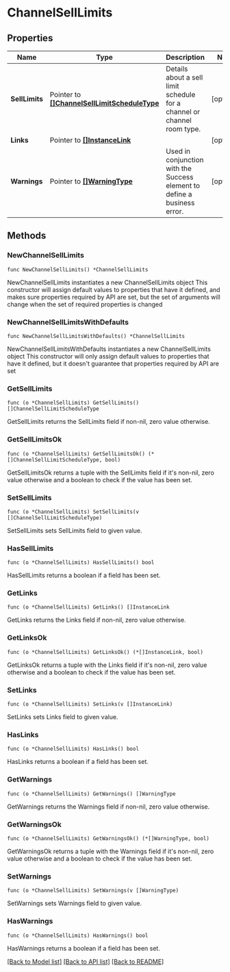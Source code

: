 # ChannelSellLimits

## Properties

Name | Type | Description | Notes
------------ | ------------- | ------------- | -------------
**SellLimits** | Pointer to [**[]ChannelSellLimitScheduleType**](ChannelSellLimitScheduleType.md) | Details about a sell limit schedule for a channel or channel room type. | [optional] 
**Links** | Pointer to [**[]InstanceLink**](InstanceLink.md) |  | [optional] 
**Warnings** | Pointer to [**[]WarningType**](WarningType.md) | Used in conjunction with the Success element to define a business error. | [optional] 

## Methods

### NewChannelSellLimits

`func NewChannelSellLimits() *ChannelSellLimits`

NewChannelSellLimits instantiates a new ChannelSellLimits object
This constructor will assign default values to properties that have it defined,
and makes sure properties required by API are set, but the set of arguments
will change when the set of required properties is changed

### NewChannelSellLimitsWithDefaults

`func NewChannelSellLimitsWithDefaults() *ChannelSellLimits`

NewChannelSellLimitsWithDefaults instantiates a new ChannelSellLimits object
This constructor will only assign default values to properties that have it defined,
but it doesn't guarantee that properties required by API are set

### GetSellLimits

`func (o *ChannelSellLimits) GetSellLimits() []ChannelSellLimitScheduleType`

GetSellLimits returns the SellLimits field if non-nil, zero value otherwise.

### GetSellLimitsOk

`func (o *ChannelSellLimits) GetSellLimitsOk() (*[]ChannelSellLimitScheduleType, bool)`

GetSellLimitsOk returns a tuple with the SellLimits field if it's non-nil, zero value otherwise
and a boolean to check if the value has been set.

### SetSellLimits

`func (o *ChannelSellLimits) SetSellLimits(v []ChannelSellLimitScheduleType)`

SetSellLimits sets SellLimits field to given value.

### HasSellLimits

`func (o *ChannelSellLimits) HasSellLimits() bool`

HasSellLimits returns a boolean if a field has been set.

### GetLinks

`func (o *ChannelSellLimits) GetLinks() []InstanceLink`

GetLinks returns the Links field if non-nil, zero value otherwise.

### GetLinksOk

`func (o *ChannelSellLimits) GetLinksOk() (*[]InstanceLink, bool)`

GetLinksOk returns a tuple with the Links field if it's non-nil, zero value otherwise
and a boolean to check if the value has been set.

### SetLinks

`func (o *ChannelSellLimits) SetLinks(v []InstanceLink)`

SetLinks sets Links field to given value.

### HasLinks

`func (o *ChannelSellLimits) HasLinks() bool`

HasLinks returns a boolean if a field has been set.

### GetWarnings

`func (o *ChannelSellLimits) GetWarnings() []WarningType`

GetWarnings returns the Warnings field if non-nil, zero value otherwise.

### GetWarningsOk

`func (o *ChannelSellLimits) GetWarningsOk() (*[]WarningType, bool)`

GetWarningsOk returns a tuple with the Warnings field if it's non-nil, zero value otherwise
and a boolean to check if the value has been set.

### SetWarnings

`func (o *ChannelSellLimits) SetWarnings(v []WarningType)`

SetWarnings sets Warnings field to given value.

### HasWarnings

`func (o *ChannelSellLimits) HasWarnings() bool`

HasWarnings returns a boolean if a field has been set.


[[Back to Model list]](../README.md#documentation-for-models) [[Back to API list]](../README.md#documentation-for-api-endpoints) [[Back to README]](../README.md)


